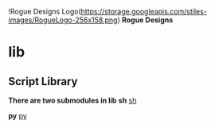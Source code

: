 !Rogue Designs Logo(https://storage.googleapis.com/stiles-images/RogueLogo-256x158.png)
**Rogue Designs**
# lib

## Script Library ##

**There are two submodules in lib**
**sh**
[sh](https://github.com/stiles69/sh.git)

**py**
[py](https://github.com/stiles69/py.git)

